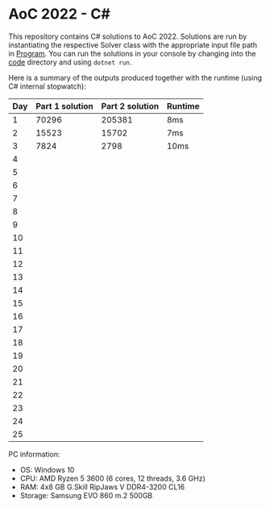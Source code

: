 # AoC 2022 - C#

This repository contains C# solutions to AoC 2022.
Solutions are run by instantiating the respective Solver class with the appropriate input file path in [Program](code/Program.cs).
You can run the solutions in your console by changing into the [code](code) directory and using `dotnet run`.

Here is a summary of the outputs produced together with the runtime (using C# internal stopwatch):

| Day | Part 1 solution | Part 2 solution  | Runtime      |
|-----|-----------------|------------------|--------------|
| 1   | 70296           | 205381           | 8ms          |
| 2   | 15523           | 15702            | 7ms          |
| 3   | 7824            | 2798             | 10ms         |
| 4   |                 |                  |              |
| 5   |                 |                  |              |
| 6   |                 |                  |              |
| 7   |                 |                  |              |
| 8   |                 |                  |              |
| 9   |                 |                  |              |
| 10  |                 |                  |              |
| 11  |                 |                  |              |
| 12  |                 |                  |              |
| 13  |                 |                  |              |
| 14  |                 |                  |              |
| 15  |                 |                  |              |
| 16  |                 |                  |              |
| 17  |                 |                  |              |
| 18  |                 |                  |              |
| 19  |                 |                  |              |
| 20  |                 |                  |              |
| 21  |                 |                  |              |
| 22  |                 |                  |              |
| 23  |                 |                  |              |
| 24  |                 |                  |              |
| 25  |                 |                  |              |


PC information:
* OS: Windows 10
* CPU: AMD Ryzen 5 3600 (6 cores, 12 threads, 3.6 GHz)
* RAM: 4x8 GB G.Skill RipJaws V DDR4-3200 CL16
* Storage: Samsung EVO 860 m.2 500GB